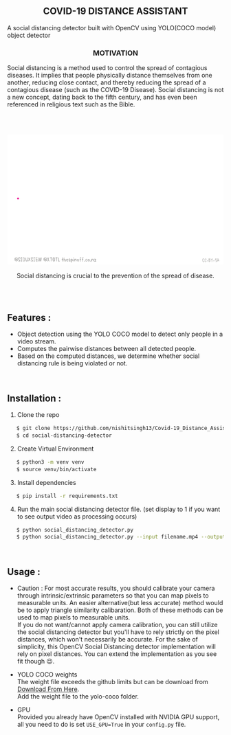 <h2 align="center">
      COVID-19 DISTANCE ASSISTANT
</h2>


A social distancing detector built with OpenCV using YOLO(COCO model) object detector


<h3 align="center">
      MOTIVATION
</h3>


<p>
Social distancing is a method used to control the spread of contagious diseases. It implies that people physically distance themselves from one another, reducing close contact, and thereby reducing the spread of a contagious disease (such as the COVID-19 Disease). Social distancing is not a new concept, dating back to the fifth century, and has even been referenced in religious text such as the Bible.
</p>

<br><br>

<p align="center">
  <img src="res/social_distance_detector_spread.gif">
</p>

<p align="center">
   Social distancing is crucial to the prevention of the spread of disease.
</p>
<br><br>

## Features :
* Object detection using the YOLO COCO model to detect only people in a video stream.
* Computes the pairwise distances between all detected people.
* Based on the computed distances, we determine whether social distancing rule is being violated or not.

<br>

## Installation :

1. Clone the repo

```bash
   $ git clone https://github.com/nishitsingh13/Covid-19_Distance_Assistant.git
   $ cd social-distancing-detector
```

2. Create Virtual Environment
```bash
   $ python3 -m venv venv
   $ source venv/bin/activate
```

3. Install dependencies

```bash
   $ pip install -r requirements.txt
```

4. Run the main social distancing detector file. (set display to 1 if you want to see output video as processing occurs)
```bash
   $ python social_distancing_detector.py
   $ python social_distancing_detector.py --input filename.mp4 --output output.avi --display 1     ---->  For Pre-recorded Videos
```

<br>

## Usage :
* Caution :
For most accurate results, you should calibrate your camera through intrinsic/extrinsic parameters so that you can map pixels to measurable units.
An easier alternative(but less accurate) method would be to apply triangle similarity calibaration. Both of these methods can be used to map pixels to measurable units.\
If you do not want/cannot apply camera calibration, you can still utilize the social distancing detector but you'll have to rely strictly on the pixel distances, which won't necessarily be accurate.
For the sake of simplicity, this OpenCV Social Distancing detector implementation will rely on pixel distances. 
You can extend the implementation as you see fit though :wink:.

* YOLO COCO weights\
The weight file exceeds the github limits but can be download from <a href="https://pjreddie.com/media/files/yolov3.weights">Download From Here</a>.\
Add the weight file to the yolo-coco folder.

* GPU\
Provided you already have OpenCV installed with NVIDIA GPU support, all you need to do is set ```USE_GPU=True``` in your ```config.py``` file.
